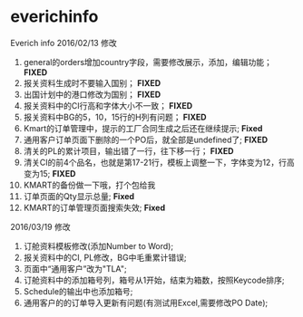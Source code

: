 # everichinfo
Everich info
2016/02/13 修改  
1. general的orders增加country字段，需要修改展示，添加，编辑功能； **FIXED**  
2. 报关资料生成时不要输入国别； **FIXED**  
3. 出国计划中的港口修改为国别； **FIXED**  
4. 报关资料中的CI行高和字体大小不一致； **FIXED**  
5. 报关资料中BG的5，10，15行的H列有问题； **FIXED**  
6. Kmart的订单管理中，提示的工厂合同生成之后还在继续提示; **Fixed**    
7. 通用客户订单页面下删除的一个PO后，就全部是undefined了; **FIXED**  
8. 清关的PL的累计项目，输出错了一行，往下移一行； **FIXED**  
9. 清关CI的前4个品名，也就是第17-21行，模板上调整一下，字体变为12，行高变为15; **FIXED**  
10. KMART的备份做一下哦，打个包给我  
11. 订单页面的Qty显示总量; **Fixed**  
12. KMART的订单管理页面搜索失效; **Fixed**  


2016/03/19 修改
1. 订舱资料模板修改(添加Number to Word);  
2. 报关资料中的CI, PL修改，BG中毛重累计错误;  
3. 页面中“通用客户”改为"TLA";   
4. 订舱资料中的添加箱号列，箱号从1开始，结束为箱数，按照Keycode排序;  
5. Schedule的输出中也添加箱号;  
6. 通用客户的的订单导入更新有问题(有测试用Excel,需要修改PO Date);  
